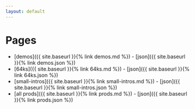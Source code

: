 ```yaml
---
layout: default
---
```

# Pages

* [demos]({{ site.baseurl }}{% link demos.md %}) - [json]({{ site.baseurl }}{% link demos.json %})
* [64ks]({{ site.baseurl }}{% link 64ks.md %}) - [json]({{ site.baseurl }}{% link 64ks.json %})
* [small-intros]({{ site.baseurl }}{% link small-intros.md %}) - [json]({{ site.baseurl }}{% link small-intros.json %})
* [all prods]({{ site.baseurl }}{% link prods.md %}) - [json]({{ site.baseurl }}{% link prods.json %})
